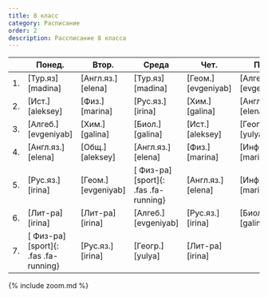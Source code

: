 ```yaml
---
title: 8 класс
category: Расписание
order: 2
description: Рассписание 8 класса
---
```


|     | Понед.                               | Втор.              | Среда                                | Чет.               | Пят.                |
| --- | ------------------------------------ | ------------------ | ------------------------------------ | ------------------ | ------------------- |
| 1.  | [Тур.яз][madina]                     | [Англ.яз.][elena]  | [Тур.яз][madina]                     | [Геом.][evgeniyab] | [Алгеб.][evgeniyab] |
| 2.  | [Ист.][aleksey]                      | [Физ.][marina]     | [Рус.яз.][irina]                     | [Хим.][galina]     | [Англ.яз.][elena]   |
| 3.  | [Алгеб.][evgeniyab]                  | [Хим.][galina]     | [Биол.][galina]                      | [Ист.][aleksey]    | [Геогр.][yulya]     |
| 4.  | [Англ.яз.][elena]                    | [Общ.][aleksey]    | [Англ.яз.][elena]                    | [Физ.][marina]     | [Инф.][marina]      |
| 5.  | [Рус.яз.][irina]                     | [Геом.][evgeniyab] | [ Физ-ра][sport]{: .fas .fa-running} | [Англ.яз.][elena]  | [Инф.][marina]      |
| 6.  | [Лит-ра][irina]                      | [Лит-ра][irina]    | [Алгеб.][evgeniyab]                  | [Рус.яз.][irina]   | [Биол.][galina]     |
| 7.  | [ Физ-ра][sport]{: .fas .fa-running} | [Рус.яз.][irina]   | [Геогр.][yulya]                      | [Лит-ра][irina]    |                     |

{% include zoom.md %}

